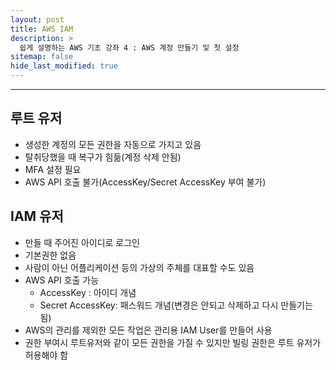 ```yaml
---
layout: post
title: AWS IAM
description: >
  쉽게 설명하는 AWS 기초 강좌 4 : AWS 계정 만들기 및 첫 설정
sitemap: false
hide_last_modified: true
---
```


---

## 루트 유저
- 생성한 계정의 모든 권한을 자동으로 가지고 있음
- 탈취당했을 때 복구가 힘듦(계정 삭제 안됨)
- MFA 설정 필요
- AWS API 호출 불가(AccessKey/Secret AccessKey 부여 불가) 

## IAM 유저
- 만들 때 주어진 아이디로 로그인
- 기본권한 없음
- 사람이 아닌 어플리케이션 등의 가상의 주체를 대표할 수도 있음
- AWS API 호출 가능
  - AccessKey : 아이디 개념
  - Secret AccessKey: 패스워드 개념(변경은 안되고 삭제하고 다시 만들기는 됨)
- AWS의 관리를 제외한 모든 작업은 관리용 IAM User를 만들어 사용
- 권한 부여시 루트유저와 같이 모든 권한을 가질 수 있지만 빌링 권한은 루트 유저가 허용해야 함